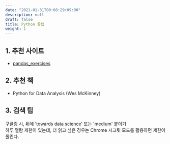 ```yaml
---
date: "2021-01-31T00:08:29+09:00"
description: null
draft: false
title: Python 꿀팁
weight: 1
---
```


## 1. 추천 사이트
- [pandas_exercises](https://github.com/guipsamora/pandas_exercises)

## 2. 추천 책
- Python for Data Analysis (Wes McKinney)

## 3. 검색 팁
구글링 시, 뒤에 'towards data science' 또는 'medium' 붙이기  
하루 열람 제한이 있는데, 더 읽고 싶은 경우는 Chrome 시크릿 모드를 활용하면 제한이 풀린다.